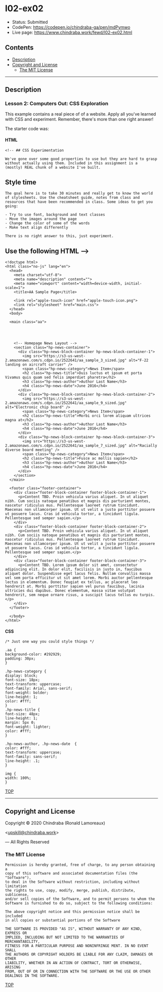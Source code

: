 # l02-ex02

-  Status: Submitted
-  CodePen: <https://codepen.io/chindraba-ga/pen/mdPymwo>
-  Live page: <https://www.chindraba.work/fewd/l02-ex02.html>

## Contents

-  [Description](#description)
-  [Copyright and License](#copyright-and-license)
   -  [The MIT License](#the-mit-license)

---
## Description

### Lesson 2: Computers Out: CSS Exploration

This example contains a real piece of of a website. Apply all you've learned
with CSS and experiment. Remember, there's more than one right answer!

The starter code was:

#### HTML

    <!-- ## CSS Experimentation

    We've gone over some good properties to use but they are hard to grasp without actually using them. Included in this assignment is a  (mostly) REAL chunk of a website I've built.

## Style time

    The goal here is to take 30 minutes and really get to know the world of stylesheets. Use the cheatsheet guide, notes from class and resources that have been recommended in class. Some ideas to get you going:

    - Try to use font, background and text classes
    - Move the images around the page
    - Change the color of some of the words
    - Make text align differently

    There is no right answer to this, just experiment.

## Use the following HTML  -->

    <!doctype html>
    <html class="no-js" lang="en">
      <head>
        <meta charset="utf-8">
        <meta name="description" content="">
        <meta name="viewport" content="width=device-width, initial-scale=1">
        <title>AA Sample Page</title>

        <link rel="apple-touch-icon" href="apple-touch-icon.png">
        <link rel="stylesheet" href="main.css">
      </head>
      <body>

      <main class="aa">


        

        <!-- Homepage News Layout -->
        <section class="hp-news-container">
          <div class="hp-news-block-container hp-news-block-container-1">
            <img src="https://s3-us-west-2.amazonaws.com/s.cdpn.io/2522641/aa_sample_3_sized.jpg" alt="F-22 landing on aircraft carrier" />
            <span class="hp-news-category">News Item</span>
            <h2 class="hp-news-title">Duis luctus et ipsum et porta Vivamus quis quam sed felis imperdiet pharetra</h2>
            <h3 class="hp-news-author">Author Last Name</h3>
            <h4 class="hp-news-date">June 2016</h4>
          </div>
          <div class="hp-news-block-container hp-news-block-container-2">
            <img src="https://s3-us-west-2.amazonaws.com/s.cdpn.io/2522641/aa_sample_9_sized.jpg" alt="Electronic chip board" />
            <span class="hp-news-category">News Item</span>
            <h2 class="hp-news-title">Morbi orci lorem aliquam ultrices magna at</h2>
            <h3 class="hp-news-author">Author Last Name</h3>
            <h4 class="hp-news-date">June 2016</h4>
          </div>
          <div class="hp-news-block-container hp-news-block-container-3">
            <img src="https://s3-us-west-2.amazonaws.com/s.cdpn.io/2522641/aa_sample_7_sized.jpg" alt="Racially diverse board meeting" />
            <span class="hp-news-category">News Item</span>
            <h2 class="hp-news-title">Fusce ac mollis sapien</h2>
            <h3 class="hp-news-author">Author Last Name</h3>
            <h4 class="hp-news-date">June 2016</h4>
          </div>
        </section>
      </main>

      <footer class="footer-container">
        <div class="footer-block-container footer-block-container-1">
          <p>Content TBD. Proin vehicula varius aliquet. In ut aliquet nibh. Cum sociis natoque penatibus et magnis dis parturient montes, nascetur ridiculus mus. Pellentesque laoreet rutrum tincidunt. Maecenas non ullamcorper ipsum. Ut ut velit a justo porttitor posuere ut posuere lacus. Cras id vehicula tortor, a tincidunt ligula. Pellentesque sed semper sapien.</p>
        </div>
        <div class="footer-block-container footer-block-container-2">
          <p>Content TBD. Proin vehicula varius aliquet. In ut aliquet nibh. Cum sociis natoque penatibus et magnis dis parturient montes, nascetur ridiculus mus. Pellentesque laoreet rutrum tincidunt. Maecenas non ullamcorper ipsum. Ut ut velit a justo porttitor posuere ut posuere lacus. Cras id vehicula tortor, a tincidunt ligula. Pellentesque sed semper sapien.</p>
        </div>
        <div class="footer-block-container footer-block-container-3">
          <p>Content TBD. Lorem ipsum dolor sit amet, consectetur adipiscing elit. In dolor elit, facilisis in justo in, faucibus aliquet dolor. Suspendisse eget lacus felis. Nullam convallis massa vel sem porta efficitur ut sit amet lorem. Morbi auctor pellentesque lectus in elementum. Donec feugiat ex tellus, ac placerat leo hendrerit at. Morbi porttitor sapien vel purus faucibus, lacinia ultricies dui dapibus. Donec elementum, massa vitae volutpat hendrerit, sem neque ornare risus, a suscipit lacus tellus eu turpis.</p>
        </div>
      </footer>

      </body>
    </html>

#### CSS

    /* Just one way you could style things */

    .aa {
    background-color: #292929;
    padding: 30px;
    }

    .hp-news-category {
    display: block;
    font-size: 18px;
    text-transform: uppercase;
    font-family: Arial, sans-serif;
    font-weight: bolder;
    line-height: 1;
    color: #fff;
    }
    .hp-news-title {
    font-size: 48px;
    line-height: 1;
    margin: 5px 0;
    font-weight: lighter;
    color: #fff;
    }

    .hp-news-author, .hp-news-date  {
    color: #fff;
    text-transform: uppercase;
    font-family: sans-serif;
    line-height: .1;
    }

    img {
    width: 100%;
    }

[TOP](#contents)

---
## Copyright and License

Copyright © 2020  Chindraba (Ronald Lamoreaux)

<[upskill@chindraba.work](mailto:upskill@chindraba.work?subject='l02-ex02')>

— All Rights Reserved

### The MIT License
    
    Permission is hereby granted, free of charge, to any person obtaining a
    copy of this software and associated documentation files (the "Software"),
    to deal in the Software without restriction, including without limitation
    the rights to use, copy, modify, merge, publish, distribute, sublicense,
    and/or sell copies of the Software, and to permit persons to whom the
    Software is furnished to do so, subject to the following conditions:

    The above copyright notice and this permission notice shall be included
    in all copies or substantial portions of the Software

    THE SOFTWARE IS PROVIDED "AS IS", WITHOUT WARRANTY OF ANY KIND, EXPRESS OR
    IMPLIED, INCLUDING BUT NOT LIMITED TO THE WARRANTIES OF MERCHANTABILITY,
    FITNESS FOR A PARTICULAR PURPOSE AND NONINFRINGE MENT. IN NO EVENT SHALL
    THE AUTHORS OR COPYRIGHT HOLDERS BE LIABLE FOR ANY CLAIM, DAMAGES OR OTHER
    LIABILITY, WHETHER IN AN ACTION OF CONTRACT, TORT OR OTHERWISE, ARISING
    FROM, OUT OF OR IN CONNECTION WITH THE SOFTWARE OR THE USE OR OTHER
    DEALINGS IN THE SOFTWARE.

[TOP](#contents)
